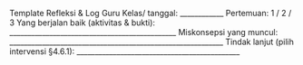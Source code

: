 Template Refleksi & Log Guru
Kelas/ tanggal: ____________  Pertemuan: 1 / 2 / 3
Yang berjalan baik (aktivitas & bukti): ______________________________________________
Miskonsepsi yang muncul: ___________________________________________________________
Tindak lanjut (pilih intervensi §4.6.1): _____________________________________________
